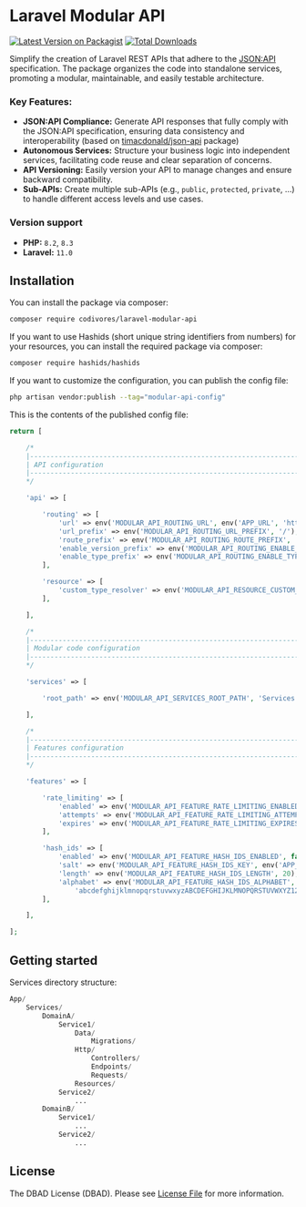 # Laravel Modular API

[![Latest Version on Packagist](https://img.shields.io/packagist/v/codivores/laravel-modular-api.svg?style=flat-square)](https://packagist.org/packages/codivores/laravel-modular-api)
[![Total Downloads](https://img.shields.io/packagist/dt/codivores/laravel-modular-api.svg?style=flat-square)](https://packagist.org/packages/codivores/laravel-modular-api)

Simplify the creation of Laravel REST APIs that adhere to the [JSON:API](https://jsonapi.org) specification. The
package organizes the code into standalone services, promoting a modular, maintainable, and easily testable
architecture.

### Key Features:

- **JSON:API Compliance:** Generate API responses that fully comply with the JSON:API specification, ensuring data
  consistency and interoperability (based on [timacdonald/json-api](https://github.com/timacdonald/json-api) package)
- **Autonomous Services:** Structure your business logic into independent services, facilitating code reuse and clear
  separation of concerns.
- **API Versioning:** Easily version your API to manage changes and ensure backward compatibility.
- **Sub-APIs:** Create multiple sub-APIs (e.g., `public`, `protected`, `private`, ...) to handle different access
  levels and use cases.

### Version support

- **PHP:** `8.2`, `8.3`
- **Laravel:** `11.0`

## Installation

You can install the package via composer:

```bash
composer require codivores/laravel-modular-api
```

If you want to use Hashids (short unique string identifiers from numbers) for your resources, you can install the
required package via composer:

```bash
composer require hashids/hashids
```

If you want to customize the configuration, you can publish the config file:

```bash
php artisan vendor:publish --tag="modular-api-config"
```

This is the contents of the published config file:

```php
return [

    /*
    |--------------------------------------------------------------------------
    | API configuration
    |--------------------------------------------------------------------------
    */

    'api' => [

        'routing' => [
            'url' => env('MODULAR_API_ROUTING_URL', env('APP_URL', 'http://localhost')),
            'url_prefix' => env('MODULAR_API_ROUTING_URL_PREFIX', '/'),
            'route_prefix' => env('MODULAR_API_ROUTING_ROUTE_PREFIX', 'api'),
            'enable_version_prefix' => env('MODULAR_API_ROUTING_ENABLE_VERSION_PREFIX', true),
            'enable_type_prefix' => env('MODULAR_API_ROUTING_ENABLE_TYPE_PREFIX', true),
        ],

        'resource' => [
            'custom_type_resolver' => env('MODULAR_API_RESOURCE_CUSTOM_TYPE_RESOLVER', false),
        ],

    ],

    /*
    |--------------------------------------------------------------------------
    | Modular code configuration
    |--------------------------------------------------------------------------
    */

    'services' => [

        'root_path' => env('MODULAR_API_SERVICES_ROOT_PATH', 'Services'),

    ],

    /*
    |--------------------------------------------------------------------------
    | Features configuration
    |--------------------------------------------------------------------------
    */

    'features' => [

        'rate_limiting' => [
            'enabled' => env('MODULAR_API_FEATURE_RATE_LIMITING_ENABLED', false),
            'attempts' => env('MODULAR_API_FEATURE_RATE_LIMITING_ATTEMPTS_PER_MIN', 30),
            'expires' => env('MODULAR_API_FEATURE_RATE_LIMITING_EXPIRES_IN_MIN', 1),
        ],

        'hash_ids' => [
            'enabled' => env('MODULAR_API_FEATURE_HASH_IDS_ENABLED', false),
            'salt' => env('MODULAR_API_FEATURE_HASH_IDS_KEY', env('APP_KEY')),
            'length' => env('MODULAR_API_FEATURE_HASH_IDS_LENGTH', 20),
            'alphabet' => env('MODULAR_API_FEATURE_HASH_IDS_ALPHABET',
                'abcdefghijklmnopqrstuvwxyzABCDEFGHIJKLMNOPQRSTUVWXYZ1234567890'),
        ],

    ],

];
```

## Getting started

Services directory structure:

```php
App/
    Services/
        DomainA/
            Service1/
                Data/
                    Migrations/
                Http/
                    Controllers/
                    Endpoints/
                    Requests/
                Resources/
            Service2/
                ...
        DomainB/
            Service1/
                ...
            Service2/
                ...
```

## License

The DBAD License (DBAD). Please see [License File](LICENSE.md) for more information.
